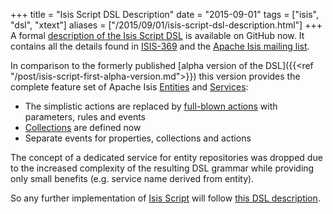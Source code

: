 +++
title = "Isis Script DSL Description"
date = "2015-09-01"
tags = ["isis", "dsl", "xtext"]
aliases = ["/2015/09/01/isis-script-dsl-description.html"]
+++
A formal [description of the Isis Script DSL](https://github.com/vaulttec/isis-script/blob/develop/dsl.md) is available on GitHub now. It contains all the details found in [ISIS-369](https://issues.apache.org/jira/browse/ISIS-369) and the [Apache Isis mailing list](http://mail-archives.apache.org/mod_mbox/incubator-isis-dev/201210.mbox/%3cCALJOYLGGptSXtW2PgZxgiK09_ZfedXmpZEk+Bv7=_AhHRG81Mw@mail.gmail.com%3e).

In comparison to the formerly published [alpha version of the DSL]({{<ref "/post/isis-script-first-alpha-version.md">}}) this version provides the complete feature set of Apache Isis [Entities](https://github.com/vaulttec/isis-script/blob/develop/dsl.md#entities) and [Services](https://github.com/vaulttec/isis-script/blob/develop/dsl.md#services):

 * The simplistic actions are replaced by [full-blown actions](https://github.com/vaulttec/isis-script/blob/develop/dsl.md#actions) with parameters, rules and events
 * [Collections](https://github.com/vaulttec/isis-script/blob/develop/dsl.md#collections) are defined now
 * Separate events for properties, collections and actions

The concept of a dedicated service for entity repositories was dropped due to the increased complexity of the resulting DSL grammar while providing only small benefits (e.g. service name derived from entity).

So any further implementation of [Isis Script](https://github.com/vaulttec/isis-script) will follow [this DSL description](https://github.com/vaulttec/isis-script/blob/develop/dsl.md).
